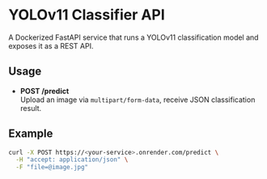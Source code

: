 # YOLOv11 Classifier API

A Dockerized FastAPI service that runs a YOLOv11 classification model and exposes it as a REST API.

## Usage

- **POST /predict**  
  Upload an image via `multipart/form-data`, receive JSON classification result.

## Example

```bash
curl -X POST https://<your-service>.onrender.com/predict \
  -H "accept: application/json" \
  -F "file=@image.jpg"
```
